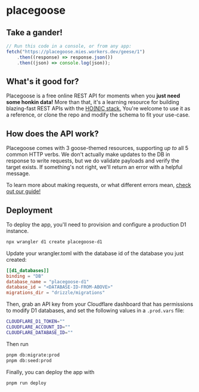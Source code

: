 # placegoose

## Take a gander!
```typescript
// Run this code in a console, or from any app:
fetch("https://placegoose.mies.workers.dev/geese/1")
    .then((response) => response.json())
    .then((json) => console.log(json));
```

## What's it good for?
Placegoose is a free online REST API for moments when you **just need some honkin data!** More than that, it's a learning resource for building blazing-fast REST APIs with the [HO(N)C stack.](https://honc.dev/#overview) You're welcome to use it as a reference, or clone the repo and modify the schema to fit your use-case.

## How does the API work?
Placegoose comes with 3 goose-themed resources, supporting _up to_ all 5 common HTTP verbs. We don't actually make updates to the DB in response to write requests, but we do validate payloads and verify the target exists. If something's not right, we'll return an error with a helpful message.

To learn more about making requests, or what different errors mean, [check out our guide!](https://placegoose.mies.workers.dev/#guide)

## Deployment
To deploy the app, you'll need to provision and configure a production D1 instance.
```sh
npx wrangler d1 create placegoose-d1
```
Update your wrangler.toml with the database id of the database you just created:
```toml
[[d1_databases]]
binding = "DB"
database_name = "placegoose-d1"
database_id = "<DATABASE-ID-FROM-ABOVE>"
migrations_dir = "drizzle/migrations"
```
Then, grab an API key from your Cloudflare dashboard that has permissions to modify D1 databases, and set the following values in a `.prod.vars` file:
```sh
CLOUDFLARE_D1_TOKEN=""
CLOUDFLARE_ACCOUNT_ID=""
CLOUDFLARE_DATABASE_ID=""
```
Then run
```sh
pnpm db:migrate:prod
pnpm db:seed:prod
```
Finally, you can deploy the app with
```sh
pnpm run deploy
```
